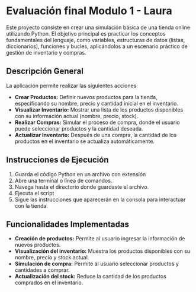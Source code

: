 # Evaluación final Modulo 1 - Laura 


Este proyecto consiste en crear una simulación básica de una tienda online utilizando Python. El objetivo principal es practicar los conceptos fundamentales del lenguaje, como variables, estructuras de datos (listas, diccionarios), funciones y bucles, aplicándolos a un escenario práctico de gestión de inventario y compras.

## Descripción General

La aplicación permite realizar las siguientes acciones:

* **Crear Productos:** Definir nuevos productos para la tienda, especificando su nombre, precio y cantidad inicial en el inventario.
* **Visualizar Inventario:** Mostrar una lista de los productos disponibles con su información actual (nombre, precio, stock).
* **Realizar Compras:** Simular el proceso de compra, donde el usuario puede seleccionar productos y la cantidad deseada.
* **Actualizar Inventario:** Después de una compra, la cantidad de los productos en el inventario se actualiza automáticamente.

## Instrucciones de Ejecución

1.  Guarda el código Python en un archivo con extensión 
2.  Abre una terminal o línea de comandos.
3.  Navega hasta el directorio donde guardaste el archivo.
4.  Ejecuta el script 
5.  Sigue las instrucciones que aparecerán en la consola para interactuar con la tienda.

## Funcionalidades Implementadas

* **Creación de productos:** Permite al usuario ingresar la información de nuevos productos.
* **Visualización del inventario:** Muestra los productos disponibles con su nombre, precio y stock actual.
* **Simulación de compra:** Permite al usuario seleccionar productos y cantidades a comprar.
* **Actualización del stock:** Reduce la cantidad de los productos comprados en el inventario.

